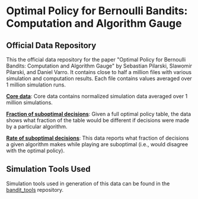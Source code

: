 # **Optimal Policy for Bernoulli Bandits: Computation and Algorithm Gauge**

## **Official Data Repository**
This the official data repository for the paper "Optimal Policy for Bernoulli Bandits: Computation and Algorithm Gauge" by Sebastian Pilarski, Slawomir Pilarski, and Daniel Varro. It contains close to half a million files with various simulation and computation results. Each file contains values averaged over 1 million simulation runs.

[**Core data**](core_data): 
Core data contains normalized simulation data averaged over 1 million simulations. 

[**Fraction of suboptimal decisions**](fraction_suboptimal): 
Given a full optimal policy table, the data shows what fraction of
the table would be different if decisions were made by a particular algorithm.

[**Rate of suboptimal decisions**](rate_suboptimal): 
This data reports what fraction of decisions a given algorithm makes while playing are suboptimal (i.e., would disagree with the optimal policy). 

## **Simulation Tools Used**
Simulation tools used in generation of this data can be found in the [bandit_tools](https://github.com/SebastianPilarski/bandit_tools/tree/c592aac77a5596650c14b0b635d4c8ff0047fc6f) repository.

